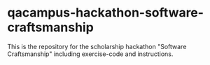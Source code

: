 # qacampus-hackathon-software-craftsmanship
This is the repository for the scholarship hackathon "Software Craftsmanship" including exercise-code and instructions.
